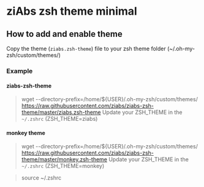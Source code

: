 # ziAbs zsh theme minimal

## How to add and enable theme
Copy the theme (`ziabs.zsh-theme`) file to your zsh theme folder (~/.oh-my-zsh/custom/themes/)

### Example
#### ziabs-zsh-theme
> wget --directory-prefix=/home/${USER}/.oh-my-zsh/custom/themes/ https://raw.githubusercontent.com/ziabs/ziabs-zsh-theme/master/ziabs.zsh-theme
Update your ZSH_THEME in the `~/.zshrc` (ZSH_THEME=ziabs)

#### monkey theme
> wget --directory-prefix=/home/${USER}/.oh-my-zsh/custom/themes/ https://raw.githubusercontent.com/ziabs/ziabs-zsh-theme/master/monkey.zsh-theme
Update your ZSH_THEME in the `~/.zshrc` (ZSH_THEME=monkey)

> source ~/.zshrc